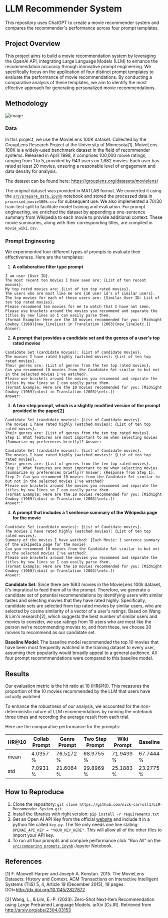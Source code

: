 # LLM Recommender System
This repository uses ChatGPT to create a movie recommender system and compares the recommender's performance across four prompt templates.

## Project Overview

This project aims to build a movie recommendation system by leveraging the OpenAI API, integrating Large Language Models (LLM) to enhance the recommendation accuracy through innovative prompt engineering. We specifically focus on the application of four distinct prompt templates to evaluate the performance of movie recommendations. By conducting a comparative analysis of these templates, we aim to identify the most effective approach for generating personalized movie recommendations.

## Methodology
![image](https://github.com/nick-carroll1/LLM-Recommender-System/assets/110933007/73024e3a-4c72-450c-8e4f-daade755fa08)

### Data
In this project, we use the MovieLens 100K dataset. Collected by the GroupLens Research Project at the University of Minnesota[1]. MoiveLens 100K is a widely-used benchmark dataset in the field of recommender systems. Released in April 1998, it comprises 100,000 movie ratings, ranging from 1 to 5, provided by 943 users on 1,682 movies. Each user has rated at least 20 movies, ensuring a reasonable level of engagement and data density for analysis.

The dataset can be found here: https://grouplens.org/datasets/movielens/

The original dataset was provided in MATLAB format. We converted it using the [```src/prepare_data.ipynb```](https://github.com/nick-carroll1/LLM-Recommender-System/blob/main/src/prepare_data.ipynb) notebook and stored the processed data in ```processed_movie100k.csv``` for subsequent use. We also implemented a 70/30 train-test split to facilitate model training and evaluation. For prompt engineering, we enriched the dataset by appending a one-sentence summary from Wikipedia to each movie to provide additional context. These movie summaries, along with their corresponding titles, are compiled in ```movie_wiki.csv```.

### Prompt Engineering

We experimented four different types of prompts to evaluate their effectiveness. Here are the templates:

1. **A collaborative filter type prompt**

```
I am user {User ID}. 
The most recent ten movies I have seen are: {List of ten recent movies}. 
My top rated movies are: {List of ten top rated movies}. 
The users who are most like me are {10 user id's of similar users}. 
The top movies for each of these users are: {Similar User ID: List of ten top rated movies}. 
Please recommend ten movies for me to watch that I have not seen. 
Please use brackets around the movies you recommend and separate the titles by new lines so I can easily parse them.
(Format Example: Here are the 10 movies recommended for you: [Midnight Cowboy (1969){new_line}Lost in Translation (2003){new_line}etc.]) 
Answer:
```

2. **A prompt that provides a candidate set and the genres of a user's top rated movies**

```
Candidate Set (candidate movies): {List of candidate movies}. 
The movies I have rated highly (watched movies): {List of ten top rated movies}. 
Their genres are: {List of genres from the ten top rated movies}. 
Can you recommend 10 movies from the Candidate Set similar to but not in the selected movies I've watched?. 
Please use brackets around the movies you recommend and separate the titles by new lines so I can easily parse them. 
(Format Example: Here are the 10 movies recommended for you: [Midnight Cowboy (1969)\nLost in Translation (2003)\netc.]) 
Answer:
```

3. **A two-step prompt, which is a slightly modified version of the prompt provided in the paper[2]**

```
Candidate Set (candidate movies): {List of Candidate movies}. 
The movies I have rated highly (watched movies): {List of ten top rated movies}. 
Their genres are: {List of genres from the ten top rated movies}. 
Step 1: What features are most important to me when selecting movies (Summarize my preferences briefly)? Answer:
```

```
Candidate Set (candidate movies): {List of Candidate movies}. 
The movies I have rated highly (watched movies): {List of ten top rated movies}. 
Their genres are: {List of genres from the ten top rated movies}. 
Step 1: What features are most important to me when selecting movies (Summarize my preferences briefly)? Answer: {Response from Step 1}. 
Step 2: Can you recommend 10 movies from the Candidate Set similar to but not in the selected movies I've watched? 
Please use brackets around the movies you recommend and separate the titles by new lines so I can easily parse them. 
(Format Example: Here are the 10 movies recommended for you: [Midnight Cowboy (1969)\nLost in Translation (2003)\netc.]) 
Answer:"
```

4. **A prompt that includes a 1 sentence summary of the Wikipedia page for the movie**

```
Candidate Set (candidate movies): {List of Candidate movies}. 
The movies I have rated highly (watched movies): {List of ten top rated movies}. 
Summary of the movies I have watched: {Each Movie: 1 sentence summary of the wikipedia page for the movie} 
Can you recommend 10 movies from the Candidate Set similar to but not in the selected movies I've watched?. 
Please use brackets around the movies you recommend and separate the titles by new lines so I can easily parse them. 
(Format Example: Here are the 10 movies recommended for you: [Midnight Cowboy (1969)\nLost in Translation (2003)\netc.]) 
Answer:
```

**Candidate Set**: Since there are 1683 movies in the MovieLens 100k dataset, it's impratical to feed them all to the prompt. Therefore, we generate a candidate set of potential recommendations by identifying users with similar tastes and selecting movies that they have rated highly. Specifically, candidate sets are selected from top rated movies by similar users, who are selected by cosine similarity of a vector of a user's ratings. Based on Wang & Lim's research[2], which suggests the best number of similar users and movies to consider, we use ratings from $10$ users who are most like the person we're recommending movies to, and from these, we choose $20$ movies to recommend as our candidate set.

**Baseline Model**: The baseline model recommended the top 10 movies that have been most frequently watched in the training dataset to every user, assuming their popularity would broadly appeal to a general audience. All four prompt recommmendations were compared to this baseline model.



## Results

Our evaluation metric is the hit ratio at 10 (HR@10). This measures the proportion of the 10 movies recommended by the LLM that users have actually watched. 

To enhance the robustness of our analysis, we accounted for the non-deterministic nature of LLM recommendations by running the notebook three times and recording the average result from each trial.

Here are the comparative performance for the prompts:

|      HR@10    | Collab Prompt | Genre Prompt | Two Step Prompt | Wiki Prompt  | Baseline    |
| ------------- | ------------- | ------------ | --------------- | ------------ | ----------- |
|         mean  | 4.0357      % | 76.5172    % | 68.9755       % | 71.9439    % | 67.7444   % |
|         std   | 7.0931      % | 21.6064    % | 29.8969       % | 25.1883    % | 23.2775   % |



## How to Reproduce

1. Clone the repository: ```git clone https://github.com/nick-carroll1/LLM-Recommender-System.git```
2. Install the libraries with right version: ```pip install -r requirements.txt```
3. Get an Open AI API Key from the official [website](https://platform.openai.com/api-keys) and include it in a python file called ```key.py```. The file only needs one line stating: ```OPENAI_API_KEY = "YOUR_KEY_HERE"```. This will allow all of the other files to import your API key.
4. To run all four prompts and compare performance click "Run All" on the [```src/comparing_prompts.ipynb```](https://github.com/nick-carroll1/LLM-Recommender-System/blob/main/src/comparing_prompts.ipynb) Jupyter Notebook.


## References

[1] F. Maxwell Harper and Joseph A. Konstan. 2015. The MovieLens Datasets: History and Context. ACM Transactions on Interactive Intelligent Systems (TiiS) 5, 4, Article 19 (December 2015), 19 pages. DOI=http://dx.doi.org/10.1145/2827872

[2] Wang, L., & Lim, E.-P. (2023). Zero-Shot Next-Item Recommendation using Large Pretrained Language Models. arXiv [Cs.IR]. Retrieved from http://arxiv.org/abs/2304.03153
